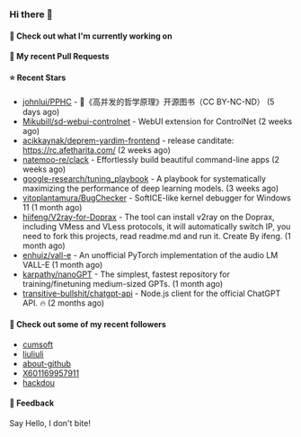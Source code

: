 ### Hi there 👋

#### 👷 Check out what I'm currently working on

#### 🔨 My recent Pull Requests


#### ⭐ Recent Stars

- [johnlui/PPHC](https://github.com/johnlui/PPHC) - 📙《高并发的哲学原理》开源图书（CC BY-NC-ND） (5 days ago)
- [Mikubill/sd-webui-controlnet](https://github.com/Mikubill/sd-webui-controlnet) - WebUI extension for ControlNet (2 weeks ago)
- [acikkaynak/deprem-yardim-frontend](https://github.com/acikkaynak/deprem-yardim-frontend) - release canditate: https://rc.afetharita.com/ (2 weeks ago)
- [natemoo-re/clack](https://github.com/natemoo-re/clack) - Effortlessly build beautiful command-line apps (2 weeks ago)
- [google-research/tuning_playbook](https://github.com/google-research/tuning_playbook) - A playbook for systematically maximizing the performance of deep learning models. (3 weeks ago)
- [vitoplantamura/BugChecker](https://github.com/vitoplantamura/BugChecker) - SoftICE-like kernel debugger for Windows 11 (1 month ago)
- [hiifeng/V2ray-for-Doprax](https://github.com/hiifeng/V2ray-for-Doprax) - The tool can install v2ray on the Doprax, including VMess and VLess protocols, it will automatically switch IP, you need to fork this projects, read readme.md and run it. Create By ifeng. (1 month ago)
- [enhuiz/vall-e](https://github.com/enhuiz/vall-e) - An unofficial PyTorch implementation of the audio LM VALL-E  (1 month ago)
- [karpathy/nanoGPT](https://github.com/karpathy/nanoGPT) - The simplest, fastest repository for training/finetuning medium-sized GPTs. (1 month ago)
- [transitive-bullshit/chatgpt-api](https://github.com/transitive-bullshit/chatgpt-api) - Node.js client for the official ChatGPT API. 🔥 (2 months ago)

#### 👯 Check out some of my recent followers

- [cumsoft](https://github.com/cumsoft)
- [liuliuli](https://github.com/liuliuli)
- [about-github](https://github.com/about-github)
- [X601169957911](https://github.com/X601169957911)
- [hackdou](https://github.com/hackdou)

#### 💬 Feedback

Say Hello, I don't bite!